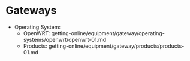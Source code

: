 # Gateways


- Operating System:
    - OpenWRT: getting-online/equipment/gateway/operating-systems/openwrt/openwrt-01.md
    - Products: getting-online/equipment/gateway/products/products-01.md